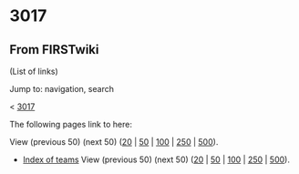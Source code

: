 # 3017

## From FIRSTwiki

(List of links)

Jump to: navigation, search

< [3017](/index.php?title=3017&redirect=no "3017")

The following pages link to here:

View (previous 50) (next 50) ([20](/index.php?title=Special:Whatlinkshere/3017&limit=20&from=0 "Special:Whatlinkshere/3017") | [50](/index.php?title=Special:Whatlinkshere/3017&limit=50&from=0 "Special:Whatlinkshere/3017") | [100](/index.php?title=Special:Whatlinkshere/3017&limit=100&from=0 "Special:Whatlinkshere/3017") | [250](/index.php?title=Special:Whatlinkshere/3017&limit=250&from=0 "Special:Whatlinkshere/3017") | [500](/index.php?title=Special:Whatlinkshere/3017&limit=500&from=0 "Special:Whatlinkshere/3017")).

- [Index of teams](Index_of_teams "Index of teams") View (previous 50) (next 50) ([20](/index.php?title=Special:Whatlinkshere/3017&limit=20&from=0 "Special:Whatlinkshere/3017") | [50](/index.php?title=Special:Whatlinkshere/3017&limit=50&from=0 "Special:Whatlinkshere/3017") | [100](/index.php?title=Special:Whatlinkshere/3017&limit=100&from=0 "Special:Whatlinkshere/3017") | [250](/index.php?title=Special:Whatlinkshere/3017&limit=250&from=0 "Special:Whatlinkshere/3017") | [500](/index.php?title=Special:Whatlinkshere/3017&limit=500&from=0 "Special:Whatlinkshere/3017")).

